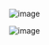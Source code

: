 
![image](https://github.com/yangshiteng/StatQuest-Study-Notes/assets/60442877/d50af008-6b68-4d7e-9d4d-e601832de860)

![image](https://github.com/yangshiteng/StatQuest-Study-Notes/assets/60442877/da83cc85-abbd-4027-b860-c862727da319)
